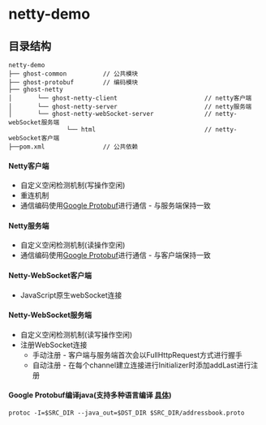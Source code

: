 # netty-demo
## 目录结构
```
netty-demo     
├── ghost-common          // 公共模块 
├── ghost-protobuf        // 编码模块
├── ghost-netty          
│       └── ghost-netty-client                        // netty客户端
│       └── ghost-netty-server                    	  // netty服务端
│       └── ghost-netty-webSocket-server              // netty-webSocket服务端
				└── html							  // netty-webSocket客户端
├──pom.xml                // 公共依赖
```

#### Netty客户端 
+ 自定义空闲检测机制(写操作空闲)
+ 重连机制
+ 通信编码使用[Google Protobuf](https://developers.google.cn/protocol-buffers/ "Google Protobuf")进行通信 - 与服务端保持一致

#### Netty服务端
+ 自定义空闲检测机制(读操作空闲)
+ 通信编码使用[Google Protobuf](https://developers.google.cn/protocol-buffers/ "Google Protobuf")进行通信 - 与客户端保持一致

#### Netty-WebSocket客户端
+ JavaScript原生webSocket连接

#### Netty-WebSocket服务端
+ 自定义空闲检测机制(读写操作空闲)
+ 注册WebSocket连接
	+ 手动注册 - 客户端与服务端首次会以FullHttpRequest方式进行握手
	+ 自动注册 - 在每个channel建立连接进行Initializer时添加addLast进行注册

#### Google Protobuf编译java(支持多种语言编译 [具体](https://developers.google.cn/protocol-buffers/))
```shell script
protoc -I=$SRC_DIR --java_out=$DST_DIR $SRC_DIR/addressbook.proto
```
